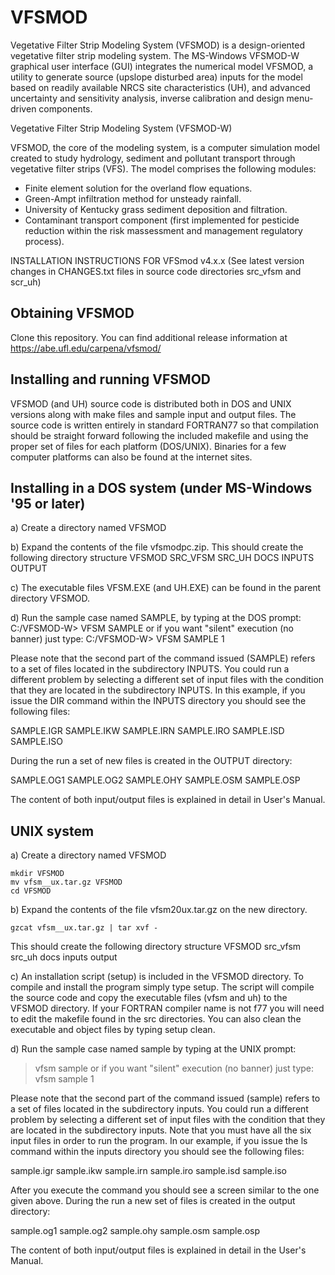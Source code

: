 # VFSMOD

Vegetative Filter Strip Modeling System (VFSMOD) is a design-oriented vegetative filter strip modeling system. The MS-Windows VFSMOD-W graphical user interface (GUI) integrates the numerical model VFSMOD, a utility to generate source (upslope disturbed area) inputs for the model based on readily available NRCS site characteristics (UH), and advanced uncertainty and sensitivity analysis, inverse calibration and design menu-driven components.

Vegetative Filter Strip Modeling System (VFSMOD-W)

VFSMOD, the core of the modeling system, is a computer simulation model created to study hydrology, sediment and pollutant transport through vegetative filter strips (VFS). The model comprises the following modules:

- Finite element solution for the overland flow equations.
- Green-Ampt infiltration method for unsteady rainfall.
- University of Kentucky grass sediment deposition and filtration.
- Contaminant transport component (first implemented for pesticide reduction within the risk massessment and management regulatory process).

INSTALLATION INSTRUCTIONS FOR VFSmod v4.x.x
(See latest version changes in CHANGES.txt files in source code directories src_vfsm and scr_uh)

Obtaining VFSMOD
----------------------------------------------------------------
Clone this repository. You can find additional release information at https://abe.ufl.edu/carpena/vfsmod/

Installing and running VFSMOD
----------------------------------------------------------------
VFSMOD (and UH) source code is distributed both in DOS and UNIX versions along with make files and sample input and output files. The source code is written entirely in standard FORTRAN77 so that compilation should be straight forward following the included makefile and using the proper set of files for each platform (DOS/UNIX). Binaries for a few computer platforms can also be found at the internet sites. 


Installing in a DOS system (under MS-Windows '95 or later)
-----------------------------------------------------------------

a) Create a directory named VFSMOD

b) Expand the contents of the file vfsmodpc.zip. This should create the following directory structure
				VFSMOD
	SRC_VFSM	SRC_UH	DOCS	INPUTS		OUTPUT

c) The executable files VFSM.EXE (and UH.EXE) can be found in the parent directory VFSMOD.

d) Run the sample case named SAMPLE, by typing at the DOS prompt:
C:/VFSMOD-W> VFSM SAMPLE
or if you want "silent" execution (no banner) just type:
C:/VFSMOD-W> VFSM SAMPLE 1


Please note that the second part of the command issued (SAMPLE) refers to a set of files located in the subdirectory INPUTS. You could run a different problem by selecting a different set of input files with the condition that they are located in the subdirectory INPUTS. In this example, if you issue the DIR command within the INPUTS directory you should see the following files:

SAMPLE.IGR  SAMPLE.IKW  SAMPLE.IRN  SAMPLE.IRO  SAMPLE.ISD  SAMPLE.ISO

During the run a set of new files is created in the OUTPUT directory:

SAMPLE.OG1  SAMPLE.OG2  SAMPLE.OHY  SAMPLE.OSM  SAMPLE.OSP

The content of both input/output files is explained in detail in User's Manual.



UNIX system
-----------------

a) Create a directory named VFSMOD

	mkdir VFSMOD
	mv vfsm__ux.tar.gz VFSMOD
	cd VFSMOD

b) Expand the contents of the file vfsm20ux.tar.gz on the new directory. 

	gzcat vfsm__ux.tar.gz | tar xvf -

This should create the following directory structure
				VFSMOD
	src_vfsm	src_uh	docs	inputs		output

c) An installation script (setup) is included in the VFSMOD directory. To compile and install the program simply type setup. The script will compile the source code and copy the executable files (vfsm and uh) to the VFSMOD directory. If your FORTRAN compiler name is not f77 you will need to edit the makefile found in the src directories. You can also clean the executable and object files by typing setup clean.

d) Run the sample case named sample by typing at the UNIX prompt:
> vfsm sample
or if you want "silent" execution (no banner) just type:
> vfsm sample 1

Please note that the second part of the command issued (sample) refers to a set of files located in the subdirectory inputs. You could run a different problem by selecting a different set of input files with the condition that they are located in the subdirectory inputs. Note that you must have all the six input files in order to run the program. In our example, if you issue the ls command within the inputs directory you should see the following files:

sample.igr  sample.ikw  sample.irn  sample.iro  sample.isd  sample.iso

After you execute the command you should see a screen similar to the one given above. During the run a new set of files is created in the output directory:

sample.og1  sample.og2  sample.ohy  sample.osm  sample.osp

The content of both input/output files is explained in detail 
in the User's Manual.
